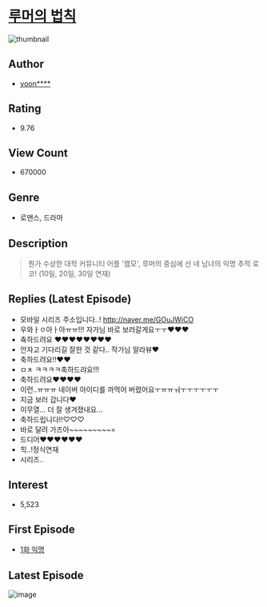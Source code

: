 # [루머의 법칙](https://comic.naver.com/bestChallenge/list?titleId=753470)
![thumbnail](https://image-comic.pstatic.net/user_contents_data/challenge_comic/2021/02/11/311493/thumbnail_202x164f6351ddc_cabd_496c_a877_525bd5232de9_00000621.JPEG)

## Author
- [yoon****](https://comic.naver.com/artistTitle?id=311493)

## Rating
- 9.76

## View Count
- 670000

## Genre
- 로맨스, 드라마

## Description
> 뭔가 수상한 대학 커뮤니티 어플 '캠모', 루머의 중심에 선 네 남녀의 익명 추적 로코! (10일, 20일, 30일 연재)

## Replies (Latest Episode)
- 모바일 시리즈 주소입니다..! http://naver.me/GOuJWiCO
- 우와ㅏㅇ아ㅏ아ㅠㅠ!!! 자가님 바로 보러갈게요ㅜㅜ❤️❤️❤️
- 츅하드려요 ❤️❤️❤️❤️❤️❤️❤️❤️
- 안자고 기다리길 잘한 것 같다.. 작가님 알라뷰❤️
- 축하드려요!!❤️❤️
- ㅁㅊ ㅋㅋㅋㅋ축하드랴요!!!
- 축하드려요❤❤❤❤
- 이런..ㅠㅠㅠ 네이버 아이디를 까먹어 버렸어요ㅜㅠㅠㅝㅜㅜㅜㅜㅜㅜ
- 지금 보러 갑니다❤
- 이무열... 더 잘 생겨졌내요...
- 축하드립니다!!♡♡♡
- 바로 달려 가즈아~~~~~~~~~=
- 드디어❤️❤️❤️❤️❤️❤️
- 힉..!정식연재
- 시리즈..

## Interest
- 5,523

## First Episode
- [1화 익명](https://comic.naver.com/bestChallenge/detail?titleId=753470&no=1)

## Latest Episode
![image](https://image-comic.pstatic.net/user_contents_data/challenge_comic/2021/08/31/311493/upload_3616444623362405688.jpeg)
